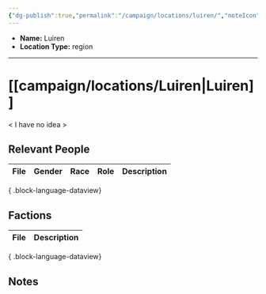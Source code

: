 ```yaml
---
{"dg-publish":true,"permalink":"/campaign/locations/luiren/","noteIcon":"","created":"2025-10-26T19:03:34.973-07:00","updated":"2025-10-27T16:35:37.649-07:00"}
---
```



<p><span><ul>
<li dir="auto"><strong>Name:</strong> Luiren</li>
<li dir="auto"><strong>Location Type:</strong> region</li>
</ul></span></p>

---

# [[campaign/locations/Luiren\|Luiren]]
< I have no idea >

## Relevant People
| File | Gender | Race | Role | Description |
| ---- | ------ | ---- | ---- | ----------- |

{ .block-language-dataview}

## Factions
| File | Description |
| ---- | ----------- |

{ .block-language-dataview}

## Notes
